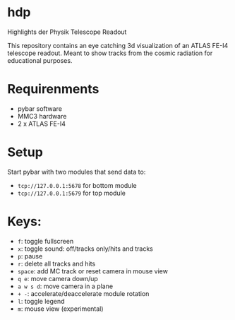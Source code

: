 # hdp
Highlights der Physik Telescope Readout

This repository contains an eye catching 3d visualization of an ATLAS FE-I4 telescope readout.
Meant to show tracks from the cosmic radiation for educational purposes.

# Requirenments
- pybar software
- MMC3 hardware
- 2 x ATLAS FE-I4

# Setup
Start pybar with two modules that send data to:
- `tcp://127.0.0.1:5678` for bottom module
- `tcp://127.0.0.1:5679` for top module

# Keys:
- `f`: toggle fullscreen
- `x`: toggle sound: off/tracks only/hits and tracks
- `p`: pause
- `r`: delete all tracks and hits
- `space`: add MC track or reset camera in mouse view
- `q e`: move camera down/up
- `a w s d`: move camera in a plane
- `+ -`: accelerate/deaccelerate module rotation
- `l`: toggle legend
- `m`: mouse view (experimental)
